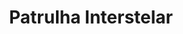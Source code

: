 ---
Numero: 133
title: Patrulha Interstelar
Autor: Edmond Hamilton
Co-autor: 
Ano-de-Publicacao: 1968
Titulo-original: Crashing Suns
Tradutor: Eurico da Fonseca
Co-tradutor: 
Ano-de-edicao: 1965
alias: Edmond-Hamilton
Autor2-alias: 
Tradutor1-alias: Eurico-da-Fonseca
Tradutor2-alias: 
Titulo-link: 133-Patrulha-Interstelar
Capa: Lima de Freitas
pags: 185
Capa-link: Lima-de-Freitas
---